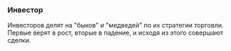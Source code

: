### Инвестор
Инвесторов делят на "быков" и "медведей" по их стратегии торговли. Первые верят в рост, вторые в падение, и исходя из этого совершают сделки.